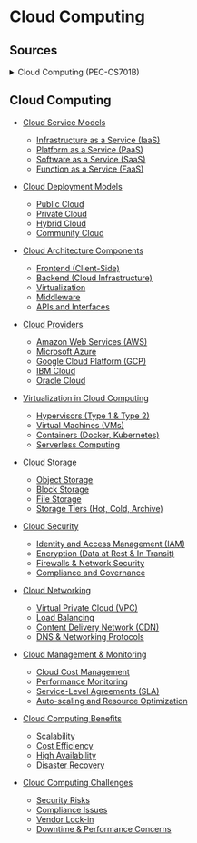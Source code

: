 # Cloud Computing

## Sources
<details>
<summary>Cloud Computing (PEC-CS701B) </summary>
<details>
<summary>1. Definition of Cloud Computing and its Basics (Lectures)</summary>

- Defining a Cloud
- Cloud Types
  - NIST model
  - Cloud Cube Marks/Unit model
- Deployment models
  - Public Clouds
  - Private Clouds
  - Hybrid Clouds
  - Community Clouds
- Service Models
  - Platform as a Service (PaaS)
  - Software as a Service (SaaS) with examples of services/service providers
  - Infrastructure as a Service (IaaS)
  - Cloud Reference model
- Characteristics of Cloud Computing
  - A shift in paradigm
  - Benefits and advantages of Cloud Computing
- A brief introduction on:
  - Composability
  - Infrastructure
  - Platforms
  - Virtual Appliances
  - Communication Protocols
  - Applications
  - Connecting to the Cloud by Clients
- IaaS
  - Basic concept
  - Workload
  - Partitioning of virtual private server instances
  - Pods
  - Aggregations
  - Silos
- PaaS
  - Basic concept
  - Tools and development environment with examples
- SaaS
  - Basic concept and characteristics
  - Open SaaS and SOA
  - Examples of SaaS platform
  - Identity as a Service (IDaaS)
  - Compliance as a Service (CaaS)

</details>

<details>
<summary>2. Use of Platforms in Cloud Computing</summary>

- [X] Concepts of Abstraction and Virtualization
- Virtualization technologies
  - Types of virtualization (access, application, CPU, storage)
  - Mobility patterns (P2V, V2V, V2P, P2P, D2C, C2C, C2D, D2D)
- Load Balancing and Virtualization
  - Basic Concepts
  - Network resources for load balancing
  - Advanced load balancing (including Application Delivery Controller and Application Delivery Network)
  - Mention of The Google Cloud as an example of use of load balancing
- Hypervisors
  - Virtual machine technology and types
  - VMware
  - vSphere Machine Imaging (including mention of Open Virtualization Format – OVF)
- Porting of applications in the Cloud
  - The simple Cloud API and AppZero Virtual Application appliance
  - Concepts of Platform as a Service
  - Definition of services
  - Distinction between SaaS and PaaS (knowledge of Salesforce.com and Force.com)
  - Application development Use of PaaS Application frameworks
  - Discussion of Google Applications Portfolio
    - Indexed search
    - Dark Web
    - Aggregation and disintermediation
    - Productivity applications and service
    - Adwords
    - Google Analytics
    - Google Translate, a brief discussion on Google Toolkit (including introduction of Google APIs in brief)
    - Major features of Google App Engine service
- Windows Azure platform
  - Microsoft’s approach
  - Architecture and main elements
  - Overview of Windows Azure AppFabric
  - Content Delivery Network
  - SQL Azure
  - Windows Live services

</details>

<details>
<summary>3. Cloud Infrastructure</summary>

- Cloud Management
  - An overview of the features of network management systems and a brief introduction of related products from large cloud vendors
  - Monitoring of an entire cloud computing deployment stack – an overview with mention of some products
  - Lifecycle management of cloud services (six stages of lifecycle)
- Concepts of Cloud Security
  - Cloud security concerns
  - Security boundary
  - Security service boundary
  - Overview of security mapping
  - Security of data
    - Brokered cloud storage access
    - Storage location and tenancy
    - Encryption
    - Auditing and compliance
  - Identity management (awareness of Identity protocol standards)

</details>

<details>
<summary>4. Concepts of Services and Applications</summary>

- Service Oriented Architecture
  - Basic concepts of message-based transactions
  - Protocol stack for an SOA architecture
  - Event-driven SOA
  - Enterprise Service Bus
  - Service catalogs
- Applications in the Cloud
  - Concepts of cloud transactions
  - Functionality mapping
  - Application attributes
  - Cloud service attributes
  - System abstraction and Cloud Bursting
  - Applications and Cloud APIs
- Cloud-based Storage
  - Cloud storage definition
    - Manned
    - Unmanned
- Webmail Services
  - Cloud mail services including
    - Google Gmail
    - Mail2Web
    - Windows Live Hotmail
    - Yahoo mail
  - Concepts of Syndication services

</details>

</details>


## Cloud Computing  

- [Cloud Service Models](lessons/cloud_service_models/readme.md)  
  - [Infrastructure as a Service (IaaS)](lessons/cloud_service_models/iaas.md)  
  - [Platform as a Service (PaaS)](lessons/cloud_service_models/paas.md)  
  - [Software as a Service (SaaS)](lessons/cloud_service_models/saas.md)  
  - [Function as a Service (FaaS)](lessons/cloud_service_models/faas.md)  

- [Cloud Deployment Models](lessons/cloud_deployment_models/readme.md)  
  - [Public Cloud](lessons/cloud_deployment_models/public_cloud.md)  
  - [Private Cloud](lessons/cloud_deployment_models/private_cloud.md)  
  - [Hybrid Cloud](lessons/cloud_deployment_models/hybrid_cloud.md)  
  - [Community Cloud](lessons/cloud_deployment_models/community_cloud.md)  

- [Cloud Architecture Components](lessons/cloud_architecture/readme.md)  
  - [Frontend (Client-Side)](lessons/cloud_architecture/frontend.md)  
  - [Backend (Cloud Infrastructure)](lessons/cloud_architecture/backend.md)  
  - [Virtualization](lessons/cloud_architecture/virtualization.md)  
  - [Middleware](lessons/cloud_architecture/middleware.md)  
  - [APIs and Interfaces](lessons/cloud_architecture/apis.md)  

- [Cloud Providers](lessons/cloud_providers/readme.md)  
  - [Amazon Web Services (AWS)](lessons/cloud_providers/aws.md)  
  - [Microsoft Azure](lessons/cloud_providers/azure.md)  
  - [Google Cloud Platform (GCP)](lessons/cloud_providers/gcp.md)  
  - [IBM Cloud](lessons/cloud_providers/ibm.md)  
  - [Oracle Cloud](lessons/cloud_providers/oracle.md)  

- [Virtualization in Cloud Computing](lessons/virtualization/readme.md)  
  - [Hypervisors (Type 1 & Type 2)](lessons/virtualization/hypervisors.md)  
  - [Virtual Machines (VMs)](lessons/virtualization/vms.md)  
  - [Containers (Docker, Kubernetes)](lessons/virtualization/containers.md)  
  - [Serverless Computing](lessons/virtualization/serverless.md)  

- [Cloud Storage](lessons/cloud_storage/readme.md)  
  - [Object Storage](lessons/cloud_storage/object_storage.md)  
  - [Block Storage](lessons/cloud_storage/block_storage.md)  
  - [File Storage](lessons/cloud_storage/file_storage.md)  
  - [Storage Tiers (Hot, Cold, Archive)](lessons/cloud_storage/storage_tiers.md)  

- [Cloud Security](lessons/cloud_security/readme.md)  
  - [Identity and Access Management (IAM)](lessons/cloud_security/iam.md)  
  - [Encryption (Data at Rest & In Transit)](lessons/cloud_security/encryption.md)  
  - [Firewalls & Network Security](lessons/cloud_security/firewalls.md)  
  - [Compliance and Governance](lessons/cloud_security/compliance.md)  

- [Cloud Networking](lessons/cloud_networking/readme.md)  
  - [Virtual Private Cloud (VPC)](lessons/cloud_networking/vpc.md)  
  - [Load Balancing](lessons/cloud_networking/load_balancing.md)  
  - [Content Delivery Network (CDN)](lessons/cloud_networking/cdn.md)  
  - [DNS & Networking Protocols](lessons/cloud_networking/dns.md)  

- [Cloud Management & Monitoring](lessons/cloud_management/readme.md)  
  - [Cloud Cost Management](lessons/cloud_management/cost_management.md)  
  - [Performance Monitoring](lessons/cloud_management/performance_monitoring.md)  
  - [Service-Level Agreements (SLA)](lessons/cloud_management/sla.md)  
  - [Auto-scaling and Resource Optimization](lessons/cloud_management/auto_scaling.md)  

- [Cloud Computing Benefits](lessons/cloud_benefits/readme.md)  
  - [Scalability](lessons/cloud_benefits/scalability.md)  
  - [Cost Efficiency](lessons/cloud_benefits/cost_efficiency.md)  
  - [High Availability](lessons/cloud_benefits/high_availability.md)  
  - [Disaster Recovery](lessons/cloud_benefits/disaster_recovery.md)  

- [Cloud Computing Challenges](lessons/cloud_challenges/readme.md)  
  - [Security Risks](lessons/cloud_challenges/security_risks.md)  
  - [Compliance Issues](lessons/cloud_challenges/compliance_issues.md)  
  - [Vendor Lock-in](lessons/cloud_challenges/vendor_lockin.md)  
  - [Downtime & Performance Concerns](lessons/cloud_challenges/downtime_performance.md)  


